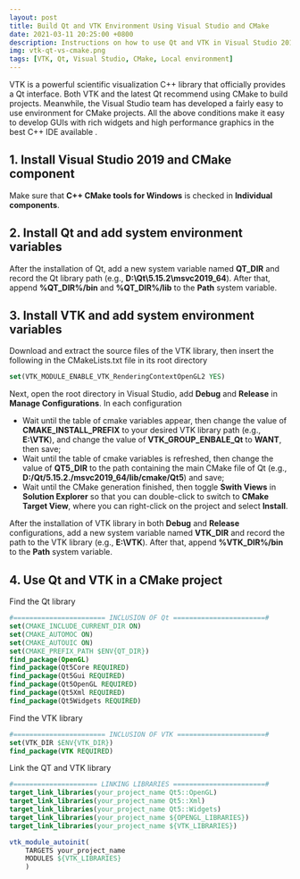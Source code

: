 ```yaml
---
layout: post
title: Build Qt and VTK Environment Using Visual Studio and CMake
date: 2021-03-11 20:25:00 +0800
description: Instructions on how to use Qt and VTK in Visual Studio 2019
img: vtk-qt-vs-cmake.png
tags: [VTK, Qt, Visual Studio, CMake, Local environment]
---
```


VTK is a powerful scientific visualization C++ library that officially provides a Qt interface. Both VTK and the latest Qt recommend using CMake to build projects. Meanwhile, the Visual Studio team has developed a fairly easy to use environment for CMake projects. All the above conditions make it easy to develop GUIs with rich widgets and high performance graphics in the best C++ IDE available .

## 1. Install Visual Studio 2019 and CMake component

Make sure that **C++ CMake tools for Windows** is checked in **Individual components**.

## 2. Install Qt and add system environment variables

After the installation of Qt, add a new system variable named **QT_DIR** and record the Qt library path (e.g., **D:\Qt\5.15.2\msvc2019_64**). After that, append **%QT_DIR%/bin** and **%QT_DIR%/lib** to the **Path** system variable.

## 3. Install VTK and add system environment variables

Download and extract the source files of the VTK library, then insert the following in the CMakeLists.txt file in its root directory
```cmake
set(VTK_MODULE_ENABLE_VTK_RenderingContextOpenGL2 YES)
```

Next, open the root directory in Visual Studio, add **Debug** and **Release** in **Manage Configurations**. In each configuration
- Wait until the table of cmake variables appear, then change the value of **CMAKE_INSTALL_PREFIX** to your desired VTK library path (e.g., **E:\VTK**), and change the value of **VTK_GROUP_ENBALE_Qt** to **WANT**, then save;
- Wait until the table of cmake variables is refreshed, then change the value of **QT5_DIR** to the path containing the main CMake file of Qt (e.g., **D:/Qt/5.15.2./msvc2019_64/lib/cmake/Qt5**) and save;
- Wait until the CMake generation finished, then toggle **Swith Views** in **Solution Explorer** so that you can double-click to switch to **CMake Target View**, where you can right-click on the project and select **Install**.

After the installation of VTK library in both **Debug** and **Release** configurations, add a new system variable named **VTK_DIR** and record the path to the VTK library (e.g., **E:\VTK**). After that, append **%VTK_DIR%/bin** to the **Path** system variable.

## 4. Use Qt and VTK in a CMake project

Find the Qt library
```cmake
#======================= INCLUSION OF Qt =======================#
set(CMAKE_INCLUDE_CURRENT_DIR ON)
set(CMAKE_AUTOMOC ON)
set(CMAKE_AUTOUIC ON)
set(CMAKE_PREFIX_PATH $ENV{QT_DIR})
find_package(OpenGL)
find_package(Qt5Core REQUIRED)
find_package(Qt5Gui REQUIRED)
find_package(Qt5OpenGL REQUIRED)
find_package(Qt5Xml REQUIRED)
find_package(Qt5Widgets REQUIRED)
``` 

Find the VTK library
```cmake
#======================= INCLUSION OF VTK ======================#
set(VTK_DIR $ENV{VTK_DIR})
find_package(VTK REQUIRED)
```

Link the QT and VTK library
```cmake
#===================== LINKING LIBRARIES =======================#
target_link_libraries(your_project_name Qt5::OpenGL)
target_link_libraries(your_project_name Qt5::Xml)
target_link_libraries(your_project_name Qt5::Widgets)
target_link_libraries(your_project_name ${OPENGL_LIBRARIES})
target_link_libraries(your_project_name ${VTK_LIBRARIES})

vtk_module_autoinit(
    TARGETS your_project_name
    MODULES ${VTK_LIBRARIES}
    )
```
